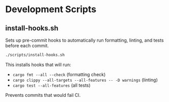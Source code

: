 # Development Scripts

## install-hooks.sh

Sets up pre-commit hooks to automatically run formatting, linting, and tests before each commit.

```bash
./scripts/install-hooks.sh
```

This installs hooks that will run:
- `cargo fmt --all --check` (formatting check)
- `cargo clippy --all-targets --all-features -- -D warnings` (linting)
- `cargo test --all-features` (all tests)

Prevents commits that would fail CI.